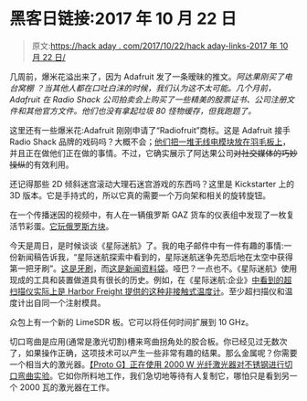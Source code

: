# 黑客日链接:2017 年 10 月 22 日

> 原文:[https://hack aday . com/2017/10/22/hack aday-links-2017 年 10 月 22 日/](https://hackaday.com/2017/10/22/hackaday-links-october-22-2017/)

几周前，爆米花溢出来了，因为 Adafruit 发了一条暧昧的推文。*阿达果刚买了电台窝棚* *？当其他人都在口吐白沫的时候，我们认为这不太可能。几个月前，Adafruit 在 Radio Shack 公司拍卖会上购买了一些精美的股票证书、公司注册文件和其他官方文件。他们也没有拿起垃圾 80 怪物缓存，但我跑题了。*

这里还有一些爆米花:Adafruit 刚刚申请了“Radiofruit”商标。这是 Adafruit 接手 Radio Shack 品牌的戏码吗？大概不会；[他们把一堆无线电模块放在羽毛板上](https://www.adafruit.com/?q=radiofuit)，并且正在做他们正在做的事情。不过，它确实展示了阿达果公司~~对社交媒体的巧妙操纵~~的有效利用。

还记得那些 2D 倾斜迷宫滚动大理石迷宫游戏的东西吗？这里是 Kickstarter 上的 3D 版本。它是手持式的，所以它真的需要一个万向架和相关的旋转旋钮。

在一个传播迷因的视频中，有人在一辆俄罗斯 GAZ 货车的仪表组中发现了一枚复活节彩蛋。[它玩俄罗斯方块](https://www.youtube.com/watch?v=YhLp8CvTQE4&feature=youtu.be)。

今天是周日，是时候谈谈《星际迷航》了。我的电子邮件中有一件有趣的事情:一份新闻稿告诉我，“星际迷航探索中看到的，星际迷航迷争先恐后地在太空中获得第一把牙刷”。[这是牙刷](https://www.foreo.com/issa-hybrid)，而[这是新闻资料袋](https://foreo.wetransfer.com/downloads/8e305a37fd12db675d1afc3ba5b1556820171018065720/b28887)。哑巴？一点也不。《星际迷航》使用现成的工具和装置做道具有很长的历史。例如，在《星际迷航:企业》[中看到的超扫描仪实际上是 Harbor Freight 提供的这种非接触式温度计](https://www.harborfreight.com/non-contact-infrared-thermometer-with-laser-targeting-61894.html)。至少超扫描仪和温度计出自同一个注射模具。

众包上有一个新的 LimeSDR 板。它可以将任何时间扩展到 10 GHz。

切口弯曲是应用(通常是激光切割)槽来弯曲拐角处的胶合板。你已经见过无数次了，如果操作正确，这项技术可以产生一些非常有趣的结果。那么金属呢？你需要一个相当大的激光器。[【Proto G】正在使用 2000 W 光纤激光器对不锈钢进行切口弯曲实验](https://www.youtube.com/watch?v=ceNk-pA1wtw)。它如你所料地工作，我们急切地等待有人复制它，哪怕只是看到另一个 2000 瓦的激光器在工作。